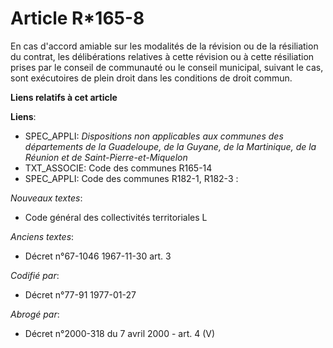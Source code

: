 # Article R*165-8

En cas d'accord amiable sur les modalités de la révision ou de la résiliation du contrat, les délibérations relatives à cette
révision ou à cette résiliation prises par le conseil de communauté ou le conseil municipal, suivant le cas, sont exécutoires
de plein droit dans les conditions de droit commun.

**Liens relatifs à cet article**

**Liens**:

  - SPEC_APPLI: *Dispositions non applicables aux communes des départements de la Guadeloupe, de la Guyane, de la Martinique, de la Réunion et de Saint-Pierre-et-Miquelon*
  - TXT_ASSOCIE: Code des communes R165-14
  - SPEC_APPLI: Code des communes R182-1, R182-3 :

_Nouveaux textes_:

  - Code général des collectivités territoriales L

_Anciens textes_:

  - Décret n°67-1046 1967-11-30 art. 3

_Codifié par_:

  - Décret n°77-91 1977-01-27

_Abrogé par_:

  - Décret n°2000-318 du 7 avril 2000 - art. 4 (V)
